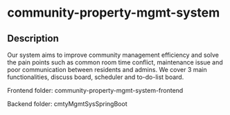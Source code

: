 # community-property-mgmt-system
## Description
Our system aims to improve community management efficiency and solve the pain points such as common room time conflict, maintenance issue and poor communication between residents and admins. We cover 3 main functionalities, discuss board, scheduler and to-do-list board.

Frontend folder: community-property-mgmt-system-frontend

Backend folder: cmtyMgmtSysSpringBoot  
